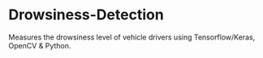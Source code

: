 # Drowsiness-Detection
Measures the drowsiness level of vehicle drivers using Tensorflow/Keras, OpenCV &amp; Python.

